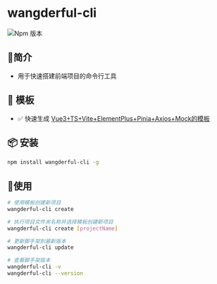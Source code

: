 #  wangderful-cli
![Npm 版本](https://img.shields.io/badge/wangderful-cli_v0.0.1-green)

## 📖简介
- 用于快速搭建前端项目的命令行工具

## 📕 模板
-  ✅ 快速生成 [Vue3+TS+Vite+ElementPlus+Pinia+Axios+Mock的模板](https://gitlab.com/wangderful-group/dawei-engineerProject)

## 📦 安装

```bash
npm install wangderful-cli -g
```
## 🚩使用

```bash
# 使用模板创建新项目
wangderful-cli create 

# 执行项目文件夹名称并选择模板创建新项目
wangderful-cli create [projectName]

# 更新脚手架到最新版本
wangderful-cli update

# 查看脚手架版本
wangderful-cli -v
wangderful-cli --version
